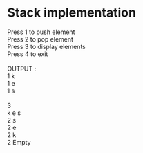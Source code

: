 # Stack implementation 

Press 1 to push element
<br>
Press 2 to pop element
<br>
Press 3 to display elements
<br>
Press 4 to exit
<br>
<br>
OUTPUT :
<br>
1 k<br>
1 e<br>
1 s<br>
<br>
3<br>
k
e
s
<br>
2
s
<br>
2
e
<br>
2
k
<br>
2
Empty